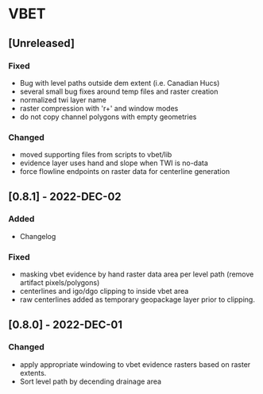 # VBET

## [Unreleased]

### Fixed
- Bug with level paths outside dem extent (i.e. Canadian Hucs)
- several small bug fixes around temp files and raster creation
- normalized twi layer name
- raster compression with 'r+' and window modes
- do not copy channel polygons with empty geometries

### Changed
- moved supporting files from scripts to vbet/lib
- evidence layer uses hand and slope when TWI is no-data
- force flowline endpoints on raster data for centerline generation

## [0.8.1] - 2022-DEC-02

### Added
- Changelog

### Fixed
- masking vbet evidence by hand raster data area per level path (remove artifact pixels/polygons)
- centerlines and igo/dgo clipping to inside vbet area
- raw centerlines added as temporary geopackage layer prior to clipping.

## [0.8.0] - 2022-DEC-01

### Changed
- apply appropriate windowing to vbet evidence rasters based on raster extents.
- Sort level path by decending drainage area